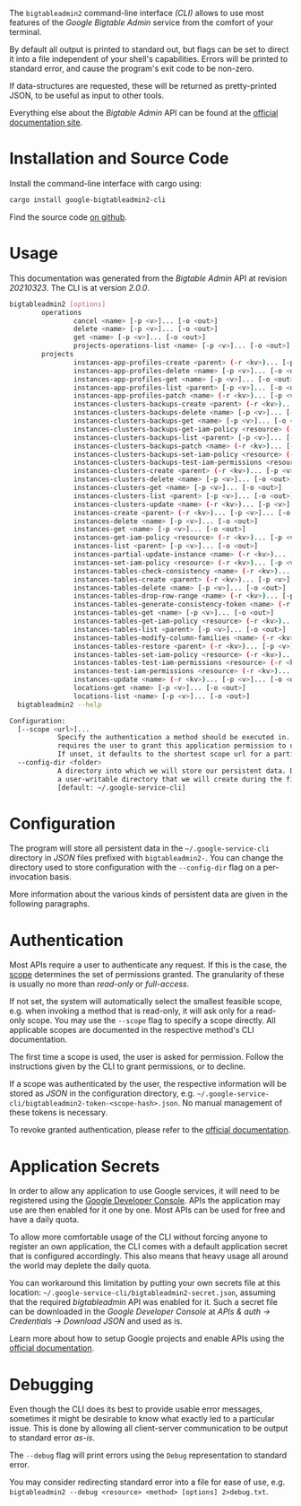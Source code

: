 <!---
DO NOT EDIT !
This file was generated automatically from 'src/mako/cli/README.md.mako'
DO NOT EDIT !
-->
The `bigtableadmin2` command-line interface *(CLI)* allows to use most features of the *Google Bigtable Admin* service from the comfort of your terminal.

By default all output is printed to standard out, but flags can be set to direct it into a file independent of your shell's
capabilities. Errors will be printed to standard error, and cause the program's exit code to be non-zero.

If data-structures are requested, these will be returned as pretty-printed JSON, to be useful as input to other tools.

Everything else about the *Bigtable Admin* API can be found at the
[official documentation site](https://cloud.google.com/bigtable/).

# Installation and Source Code

Install the command-line interface with cargo using:

```bash
cargo install google-bigtableadmin2-cli
```

Find the source code [on github](https://github.com/Byron/google-apis-rs/tree/master/gen/bigtableadmin2-cli).

# Usage

This documentation was generated from the *Bigtable Admin* API at revision *20210323*. The CLI is at version *2.0.0*.

```bash
bigtableadmin2 [options]
        operations
                cancel <name> [-p <v>]... [-o <out>]
                delete <name> [-p <v>]... [-o <out>]
                get <name> [-p <v>]... [-o <out>]
                projects-operations-list <name> [-p <v>]... [-o <out>]
        projects
                instances-app-profiles-create <parent> (-r <kv>)... [-p <v>]... [-o <out>]
                instances-app-profiles-delete <name> [-p <v>]... [-o <out>]
                instances-app-profiles-get <name> [-p <v>]... [-o <out>]
                instances-app-profiles-list <parent> [-p <v>]... [-o <out>]
                instances-app-profiles-patch <name> (-r <kv>)... [-p <v>]... [-o <out>]
                instances-clusters-backups-create <parent> (-r <kv>)... [-p <v>]... [-o <out>]
                instances-clusters-backups-delete <name> [-p <v>]... [-o <out>]
                instances-clusters-backups-get <name> [-p <v>]... [-o <out>]
                instances-clusters-backups-get-iam-policy <resource> (-r <kv>)... [-p <v>]... [-o <out>]
                instances-clusters-backups-list <parent> [-p <v>]... [-o <out>]
                instances-clusters-backups-patch <name> (-r <kv>)... [-p <v>]... [-o <out>]
                instances-clusters-backups-set-iam-policy <resource> (-r <kv>)... [-p <v>]... [-o <out>]
                instances-clusters-backups-test-iam-permissions <resource> (-r <kv>)... [-p <v>]... [-o <out>]
                instances-clusters-create <parent> (-r <kv>)... [-p <v>]... [-o <out>]
                instances-clusters-delete <name> [-p <v>]... [-o <out>]
                instances-clusters-get <name> [-p <v>]... [-o <out>]
                instances-clusters-list <parent> [-p <v>]... [-o <out>]
                instances-clusters-update <name> (-r <kv>)... [-p <v>]... [-o <out>]
                instances-create <parent> (-r <kv>)... [-p <v>]... [-o <out>]
                instances-delete <name> [-p <v>]... [-o <out>]
                instances-get <name> [-p <v>]... [-o <out>]
                instances-get-iam-policy <resource> (-r <kv>)... [-p <v>]... [-o <out>]
                instances-list <parent> [-p <v>]... [-o <out>]
                instances-partial-update-instance <name> (-r <kv>)... [-p <v>]... [-o <out>]
                instances-set-iam-policy <resource> (-r <kv>)... [-p <v>]... [-o <out>]
                instances-tables-check-consistency <name> (-r <kv>)... [-p <v>]... [-o <out>]
                instances-tables-create <parent> (-r <kv>)... [-p <v>]... [-o <out>]
                instances-tables-delete <name> [-p <v>]... [-o <out>]
                instances-tables-drop-row-range <name> (-r <kv>)... [-p <v>]... [-o <out>]
                instances-tables-generate-consistency-token <name> (-r <kv>)... [-p <v>]... [-o <out>]
                instances-tables-get <name> [-p <v>]... [-o <out>]
                instances-tables-get-iam-policy <resource> (-r <kv>)... [-p <v>]... [-o <out>]
                instances-tables-list <parent> [-p <v>]... [-o <out>]
                instances-tables-modify-column-families <name> (-r <kv>)... [-p <v>]... [-o <out>]
                instances-tables-restore <parent> (-r <kv>)... [-p <v>]... [-o <out>]
                instances-tables-set-iam-policy <resource> (-r <kv>)... [-p <v>]... [-o <out>]
                instances-tables-test-iam-permissions <resource> (-r <kv>)... [-p <v>]... [-o <out>]
                instances-test-iam-permissions <resource> (-r <kv>)... [-p <v>]... [-o <out>]
                instances-update <name> (-r <kv>)... [-p <v>]... [-o <out>]
                locations-get <name> [-p <v>]... [-o <out>]
                locations-list <name> [-p <v>]... [-o <out>]
  bigtableadmin2 --help

Configuration:
  [--scope <url>]...
            Specify the authentication a method should be executed in. Each scope
            requires the user to grant this application permission to use it.
            If unset, it defaults to the shortest scope url for a particular method.
  --config-dir <folder>
            A directory into which we will store our persistent data. Defaults to
            a user-writable directory that we will create during the first invocation.
            [default: ~/.google-service-cli]

```

# Configuration

The program will store all persistent data in the `~/.google-service-cli` directory in *JSON* files prefixed with `bigtableadmin2-`.  You can change the directory used to store configuration with the `--config-dir` flag on a per-invocation basis.

More information about the various kinds of persistent data are given in the following paragraphs.

# Authentication

Most APIs require a user to authenticate any request. If this is the case, the [scope][scopes] determines the 
set of permissions granted. The granularity of these is usually no more than *read-only* or *full-access*.

If not set, the system will automatically select the smallest feasible scope, e.g. when invoking a
method that is read-only, it will ask only for a read-only scope. 
You may use the `--scope` flag to specify a scope directly. 
All applicable scopes are documented in the respective method's CLI documentation.

The first time a scope is used, the user is asked for permission. Follow the instructions given 
by the CLI to grant permissions, or to decline.

If a scope was authenticated by the user, the respective information will be stored as *JSON* in the configuration
directory, e.g. `~/.google-service-cli/bigtableadmin2-token-<scope-hash>.json`. No manual management of these tokens
is necessary.

To revoke granted authentication, please refer to the [official documentation][revoke-access].

# Application Secrets

In order to allow any application to use Google services, it will need to be registered using the 
[Google Developer Console][google-dev-console]. APIs the application may use are then enabled for it
one by one. Most APIs can be used for free and have a daily quota.

To allow more comfortable usage of the CLI without forcing anyone to register an own application, the CLI
comes with a default application secret that is configured accordingly. This also means that heavy usage
all around the world may deplete the daily quota.

You can workaround this limitation by putting your own secrets file at this location: 
`~/.google-service-cli/bigtableadmin2-secret.json`, assuming that the required *bigtableadmin* API 
was enabled for it. Such a secret file can be downloaded in the *Google Developer Console* at 
*APIs & auth -> Credentials -> Download JSON* and used as is.

Learn more about how to setup Google projects and enable APIs using the [official documentation][google-project-new].


# Debugging

Even though the CLI does its best to provide usable error messages, sometimes it might be desirable to know
what exactly led to a particular issue. This is done by allowing all client-server communication to be 
output to standard error *as-is*.

The `--debug` flag will print errors using the `Debug` representation to standard error.

You may consider redirecting standard error into a file for ease of use, e.g. `bigtableadmin2 --debug <resource> <method> [options] 2>debug.txt`.


[scopes]: https://developers.google.com/+/api/oauth#scopes
[revoke-access]: http://webapps.stackexchange.com/a/30849
[google-dev-console]: https://console.developers.google.com/
[google-project-new]: https://developers.google.com/console/help/new/